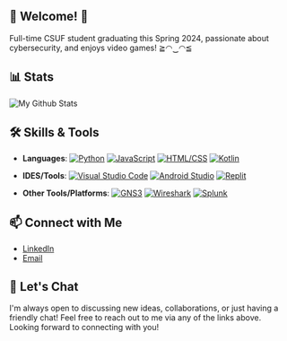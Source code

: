 
## 🫧 Welcome! 🫧
Full-time CSUF student graduating this Spring 2024, passionate about cybersecurity, and enjoys video games! ≧◠‿◠≦
## 📊 Stats

![My Github Stats](https://github-readme-stats.vercel.app/api?username=ekcaroline&show_icons=true&theme=tokyonight)

## 🛠️ Skills & Tools

- **Languages**:
[![Python](https://img.shields.io/badge/Python-%E2%9C%94-blue?style=flat-square&logo=python)](https://www.python.org/) 
[![JavaScript](https://img.shields.io/badge/JavaScript-%E2%9C%94-yellow?style=flat-square&logo=javascript)](https://developer.mozilla.org/en-US/docs/Web/JavaScript) 
[![HTML/CSS](https://img.shields.io/badge/HTML%2FCSS-%E2%9C%94-orange?style=flat-square&logo=html5)](https://developer.mozilla.org/en-US/docs/Web/HTML) 
[![Kotlin](https://img.shields.io/badge/Kotlin-%E2%9C%94-blue?style=flat-square&logo=kotlin)](https://kotlinlang.org/)

- **IDES/Tools**:
[![Visual Studio Code](https://img.shields.io/badge/Visual%20Studio%20Code-%E2%9C%94-blue?style=flat-square&logo=visual-studio-code)](https://code.visualstudio.com/)
[![Android Studio](https://img.shields.io/badge/Android%20Studio-%E2%9C%94-green?style=flat-square&logo=android-studio)](https://developer.android.com/studio)
[![Replit](https://img.shields.io/badge/Replit-%E2%9C%94-orange?style=flat-square)](https://replit.com/)

- **Other Tools/Platforms**:
[![GNS3](https://img.shields.io/badge/GNS3-%E2%9C%94-blue?style=flat-square&logo=gns3)](https://www.gns3.com/)
[![Wireshark](https://img.shields.io/badge/Wireshark-%E2%9C%94-green?style=flat-square&logo=wireshark)](https://www.wireshark.org/)
[![Splunk](https://img.shields.io/badge/Splunk-%E2%9C%94-yellow?style=flat-square&logo=splunk)](https://www.splunk.com/)


## 📫 Connect with Me

- [LinkedIn](https://www.linkedin.com/in/ekcaroline/)
- [Email](ekcaroline30@gmail.com)

## 💬 Let's Chat

I'm always open to discussing new ideas, collaborations, or just having a friendly chat! Feel free to reach out to me via any of the links above. Looking forward to connecting with you!

